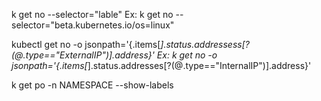k get no --selector="lable"
Ex: k get no --selector="beta.kubernetes.io/os=linux"

kubectl get no -o jsonpath='{.items[*].status.addressess[?(@.type=="ExternalIP")].address}'
Ex: k get no -o jsonpath='{.items[*].status.addresses[?(@.type=="InternalIP")].address}'

k get po -n NAMESPACE --show-labels
